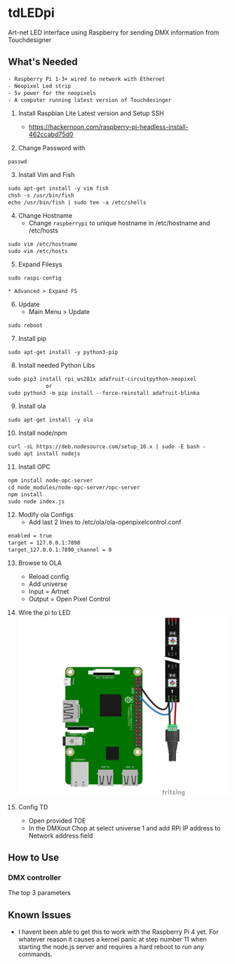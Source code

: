 # tdLEDpi
Art-net LED interface using Raspberry for sending DMX information from Touchdesigner

## What's Needed
	- Raspberry Pi 1-3+ wired to network with Ethernet
	- Neopixel Led strip
	- 5v power for the neopixels
	- A computer running latest version of Touchdesinger


1. Install Raspbian Lite Latest version and Setup SSH
	* https://hackernoon.com/raspberry-pi-headless-install-462ccabd75d0
    
2. Change Password with 
```
passwd
```

3. Install Vim and Fish
```
sudo apt-get install -y vim fish
chsh -s /usr/bin/fish
echo /usr/bin/fish | sudo tee -a /etc/shells
```

4. Change Hostname
	* Change `raspberrypi` to unique hostname in /etc/hostname and /etc/hosts
```
sudo vim /etc/hostname
sudo vim /etc/hosts
```

5. Expand Filesys
```
sudo raspi-config
```
	* Advanced > Expand FS

6. Update
	* Main Menu > Update
```
sudo reboot
```

7. Install pip
```
sudo apt-get install -y python3-pip
```

8. Install needed Python Libs
```
sudo pip3 install rpi_ws281x adafruit-circuitpython-neopixel
			or
sudo python3 -m pip install --force-reinstall adafruit-blinka
```

9. Install ola
```
sudo apt-get install -y ola
```

10. Install node/npm
```
curl -sL https://deb.nodesource.com/setup_10.x | sudo -E bash -
sudo apt install nodejs
```
    
11. Install OPC
```
npm install node-opc-server
cd node_modules/node-opc-server/opc-server
npm install
sudo node index.js
```

12. Modify ola Configs
	* Add last 2 lines to /etc/ola/ola-openpixelcontrol.conf
```
enabled = true
target = 127.0.0.1:7890
target_127.0.0.1:7890_channel = 0
```
	
13. Browse to OLA
	* Reload config
	* Add universe
	* Input = Artnet
	* Output = Open Pixel Control
    

14. Wire the pi to LED
![](led_strips_raspi_NeoPixel_powered_bb.jpg)

15. Config TD
	* Open provided TOE
	* In the DMXout Chop at select universe 1 and add RPi IP address to Network address field
	
## How to Use
### DMX controller
The top 3 parameters

## Known Issues
- I havent been able to get this to work with the Raspberry Pi 4 yet. For whatever reason it causes a kernel panic at step number 11 when starting the node.js server and requires a hard reboot to run any commands.



